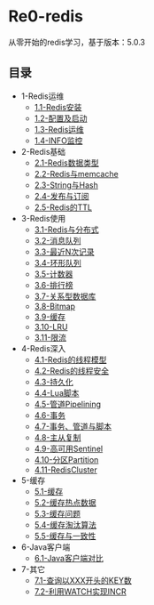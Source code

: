 # Re0-redis
从零开始的redis学习，基于版本：5.0.3

## 目录
- 1-Redis运维
	- [1.1-Redis安装](/1-Redis运维/1.1-Redis安装.md)
	- [1.2-配置及启动](/1-Redis运维/1.2-配置及启动.md)
	- [1.3-Redis运维](/1-Redis运维/1.3-Redis运维.md)
	- [1.4-INFO监控](/1-Redis运维/1.4-INFO监控.md)
- 2-Redis基础
	- [2.1-Redis数据类型](/2-Redis基础/2.1-Redis数据类型.md)
	- [2.2-Redis与memcache](/2-Redis基础/2.2-Redis与memcache.md)
	- [2.3-String与Hash](/2-Redis基础/2.3-String与Hash.md)
	- [2.4-发布与订阅](/2-Redis基础/2.4-发布与订阅.md)
	- [2.5-Redis的TTL](/2-Redis基础/2.5-Redis的TTL.md)
- 3-Redis使用
	- [3.1-Redis与分布式](/3-Redis使用/3.1-Redis与分布式.md)
	- [3.2-消息队列](/3-Redis使用/3.2-消息队列.md)
	- [3.3-最近N次记录](/3-Redis使用/3.3-最近N次记录.md)
	- [3.4-环形队列](/3-Redis使用/3.4-环形队列.md)
	- [3.5-计数器](/3-Redis使用/3.5-计数器.md)
	- [3.6-排行榜](/3-Redis使用/3.6-排行榜.md)
	- [3.7-关系型数据库](/3-Redis使用/3.7-关系型数据库.md)
	- [3.8-Bitmap](/3-Redis使用/3.8-Bitmap.md)
	- [3.9-缓存](/3-Redis使用/3.9-缓存.md)
	- [3.10-LRU](/3-Redis使用/3.10-LRU.md)
	- [3.11-限流](/3-Redis使用/3.11-限流.md)
- 4-Redis深入
	- [4.1-Redis的线程模型](/4-Redis深入/4.1-Redis的线程模型.md)
	- [4.2-Redis的线程安全](/4-Redis深入/4.2-Redis的线程安全.md)
	- [4.3-持久化](/4-Redis深入/4.3-持久化.md)
	- [4.4-Lua脚本](/4-Redis深入/4.4-Lua脚本.md)
	- [4.5-管道Pipelining](/4-Redis深入/4.5-管道Pipelining.md)
	- [4.6-事务](/4-Redis深入/4.6-事务.md)
	- [4.7-事务、管道与脚本](/4-Redis深入/4.7-事务、管道与脚本.md)
	- [4.8-主从复制](/4-Redis深入/4.8-主从复制.md)
	- [4.9-高可用Sentinel](/4-Redis深入/4.9-高可用Sentinel.md)
	- [4.10-分区Partition](/4-Redis深入/4.10-分区Partition.md)
	- [4.11-RedisCluster](/4-Redis深入/4.11-RedisCluster.md)
- 5-缓存
	- [5.1-缓存](/5-缓存/5.1-缓存.md)
	- [5.2-缓存热点数据](/5-缓存/5.2-缓存热点数据.md)
	- [5.3-缓存问题](/5-缓存/5.3-缓存问题.md)
	- [5.4-缓存淘汰算法](/5-缓存/5.4-缓存淘汰算法.md)
	- [5.5-缓存与一致性](/5-缓存/5.5-缓存与一致性.md)
- 6-Java客户端
	- [6.1-Java客户端对比](/6-Java客户端/6.1-Java客户端对比.md)
- 7-其它
	- [7.1-查询以XXX开头的KEY数](/7-其它/7.1-查询以XXX开头的KEY数.md)
	- [7.2-利用WATCH实现INCR](/7-其它/7.2-利用WATCH实现INCR.md)
